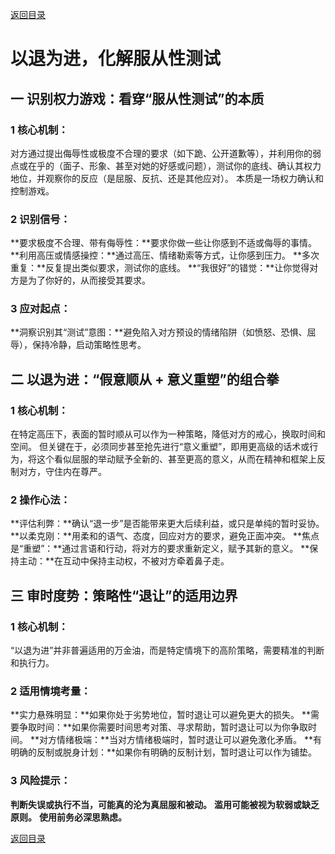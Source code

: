 [返回目录](/README.md)

# 以退为进，化解服从性测试

## 一 识别权力游戏：看穿“服从性测试”的本质

### 1 核心机制：

对方通过提出侮辱性或极度不合理的要求（如下跪、公开道歉等），并利用你的弱点或在乎的（面子、形象、甚至对她的好感或问题），测试你的底线、确认其权力地位，并观察你的反应（是屈服、反抗、还是其他应对）。
本质是一场权力确认和控制游戏。

### 2 识别信号：

**要求极度不合理、带有侮辱性：**要求你做一些让你感到不适或侮辱的事情。
**利用高压或情感操控：**通过高压、情绪勒索等方式，让你感到压力。
**多次重复：**反复提出类似要求，测试你的底线。
**“我很好”的错觉：**让你觉得对方是为了你好的，从而接受其要求。

### 3 应对起点：

**洞察识别其“测试”意图：**避免陷入对方预设的情绪陷阱（如愤怒、恐惧、屈辱），保持冷静，启动策略性思考。

## 二 以退为进：“假意顺从 + 意义重塑”的组合拳

### 1 核心机制：

在特定高压下，表面的暂时顺从可以作为一种策略，降低对方的戒心，换取时间和空间。
但关键在于，必须同步甚至抢先进行“意义重塑”，即用更高级的话术或行为，将这个看似屈服的举动赋予全新的、甚至更高的意义，从而在精神和框架上反制对方，守住内在尊严。

### 2 操作心法：

**评估利弊：**确认“退一步”是否能带来更大后续利益，或只是单纯的暂时妥协。
**以柔克刚：**用柔和的语气、态度，回应对方的要求，避免正面冲突。
**焦点是“重塑”：**通过言语和行动，将对方的要求重新定义，赋予其新的意义。
**保持主动：**在互动中保持主动权，不被对方牵着鼻子走。

## 三 审时度势：策略性“退让”的适用边界

### 1 核心机制：

“以退为进”并非普遍适用的万金油，而是特定情境下的高阶策略，需要精准的判断和执行力。

### 2 适用情境考量：

**实力悬殊明显：**如果你处于劣势地位，暂时退让可以避免更大的损失。
**需要争取时间：**如果你需要时间思考对策、寻求帮助，暂时退让可以为你争取时间。
**对方情绪极端：**当对方情绪极端时，暂时退让可以避免激化矛盾。
**有明确的反制或脱身计划：**如果你有明确的反制计划，暂时退让可以作为铺垫。

### 3 风险提示：

**判断失误或执行不当，可能真的沦为真屈服和被动。**
**滥用可能被视为软弱或缺乏原则。**
**使用前务必深思熟虑。**

[返回目录](/README.md)